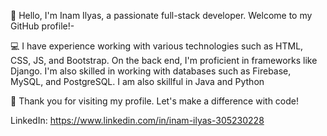  👋 Hello, I'm Inam Ilyas, a passionate full-stack developer. Welcome to my GitHub profile!-

 
💻 I have experience working with various technologies such as HTML, CSS, JS, and Bootstrap. On the back end, I'm proficient in frameworks like Django. I'm also skilled in working with databases such as Firebase, MySQL, and PostgreSQL. I am also skillful in Java and Python

🌟 Thank you for visiting my profile. Let's make a difference with code!

 LinkedIn: https://www.linkedin.com/in/inam-ilyas-305230228


<!---
inaamilyas/inaamilyas is a ✨ special ✨ repository because its `README.md` (this file) appears on your GitHub profile.
You can click the Preview link to take a look at your changes.
--->
